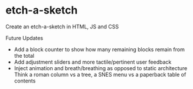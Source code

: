 # etch-a-sketch
Create an etch-a-sketch in HTML, JS and CSS  
  
 Future Updates

* Add a block counter to show how many remaining blocks remain from the total  
* Add adjustment sliders and more tactile/pertinent user feedback  
* Inject animation and breath/breathing as opposed to static architecture  
  Think a roman column vs a tree, a SNES menu vs a paperback table of contents  

